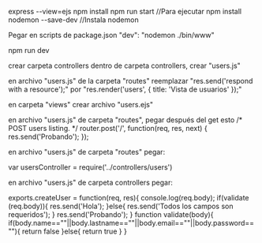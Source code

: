 express --view=ejs
npm install
npm run start //Para ejecutar
npm install nodemon --save-dev //Instala nodemon

Pegar en scripts de package.json
"dev": "nodemon ./bin/www"

npm run dev

crear carpeta controllers
dentro de carpeta controllers, crear "users.js"

en archivo "users.js" de la carpeta "routes" reemplazar "res.send('respond with a resource');" 
por "res.render('users', { title: 'Vista de usuarios' });"

en carpeta "views" crear archivo "users.ejs"

en archivo "users.js" de carpeta "routes", pegar después del get esto
/* POST users listing. */
router.post('/', function(req, res, next) {
  res.send('Probando');
});

en archivo "users.js" de carpeta "routes" pegar:

var usersController = require('../controllers/users')



en archivo "users.js" de carpeta controllers pegar:

exports.createUser = function(req, res){
    console.log(req.body);
    if(validate (req.body)){
        res.send('Hola');
    }else{
        res.send('Todos los campos son requeridos');
    }
    res.send('Probando');
}
function validate(body){
    if(body.name==""||body.lastname==""||body.email==""||body.password==""){
        return false
    }else{
        return true
    }
}